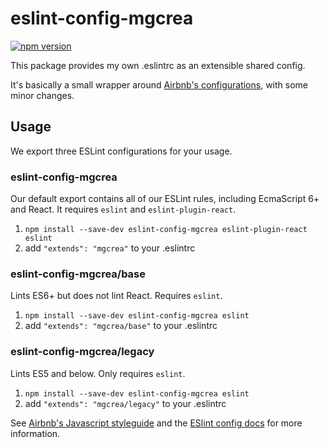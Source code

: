 # eslint-config-mgcrea

[![npm version](https://img.shields.io/npm/v/eslint-config-mgcrea.svg)](https://www.npmjs.com/package/eslint-config-mgcrea)

This package provides my own .eslintrc as an extensible shared config.

It's basically a small wrapper around [Airbnb's configurations](https://github.com/airbnb/javascript/tree/master/packages/eslint-config-airbnb), with some minor changes.

## Usage

We export three ESLint configurations for your usage.

### eslint-config-mgcrea

Our default export contains all of our ESLint rules, including EcmaScript 6+
and React. It requires `eslint` and `eslint-plugin-react`.

1. `npm install --save-dev eslint-config-mgcrea eslint-plugin-react eslint`
2. add `"extends": "mgcrea"` to your .eslintrc

### eslint-config-mgcrea/base

Lints ES6+ but does not lint React. Requires `eslint`.

1. `npm install --save-dev eslint-config-mgcrea eslint`
2. add `"extends": "mgcrea/base"` to your .eslintrc

### eslint-config-mgcrea/legacy

Lints ES5 and below. Only requires `eslint`.

1. `npm install --save-dev eslint-config-mgcrea eslint`
2. add `"extends": "mgcrea/legacy"` to your .eslintrc

See [Airbnb's Javascript styleguide](https://github.com/airbnb/javascript) and
the [ESlint config docs](http://eslint.org/docs/user-guide/configuring#extending-configuration-files)
for more information.
